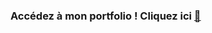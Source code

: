 ### Accédez à mon portfolio ! Cliquez ici <a href= "[https://matog7.github.io](https://matog7.github.io/)" target= "_blank"> 📁 </a>
<!--
**matog7/matog7** is a ✨ _special_ ✨ repository because its `README.md` (this file) appears on your GitHub profile.

Here are some ideas to get you started:

- 🔭 I’m currently working on ...
- 🌱 I’m currently learning ...
- 👯 I’m looking to collaborate on ...
- 🤔 I’m looking for help with ...
- 💬 Ask me about ...
- 📫 How to reach me: ...
- 😄 Pronouns: ...
- ⚡ Fun fact: ...
-->
